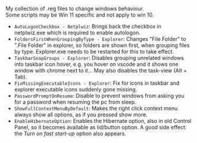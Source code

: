 My collection of .reg files to change windows behaviour.  
Some scripts may be Win 11 specific and not apply to win 10.

- `AutoLogonCheckbox - Netplwiz`: Brings back the checkbox in netplwiz.exe which is required to enable autologon.
- `FoldersFirstWhenGroupingByType - Explorer`: Changes "File Folder" to ".File Folder" in explorer, so folders are shown first, when grouping files by type. Explorer.exe needs to be restarted for this to take effect.
- `TaskbarSnapGroups - Explorer`: Disables grouping unrelated windows into taskbar icon hover, e.g. you hover on vscode and it shows one window with chrome next to it... May also disables the task-view (Alt + Tab).
- `FixMissingExecutableIcons - Explorer`: Fix for icons in taskbar and explorer executable icons suddenly gone missing.
- `PasswordPromptOnResume`: Disable to prevent windows from asking you for a password when resuming the pc from sleep.
- `ShowFullContextMenuByDefault`: Makes the right click context menu always show all options, as if you pressed show more.
- `EnableHibernateOption`: Enables the Hibernate option, also in old Control Panel, so it becomes available as lid/button option. A good side effect: the *Turn on fast start-up* option also appears. 
